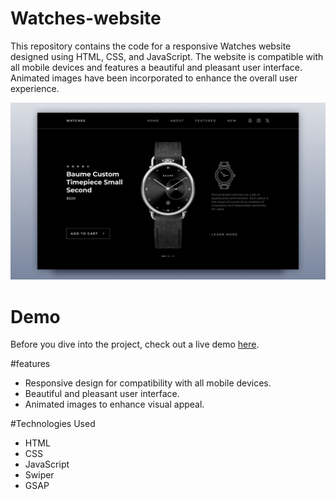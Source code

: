 # Watches-website
This repository contains the code for a responsive Watches website designed using HTML, CSS, and JavaScript. The website is compatible with all mobile devices and features a beautiful and pleasant user interface. Animated images have been incorporated to enhance the overall user experience.

![watches website](/preview.png)

# Demo
Before you dive into the project, check out a live demo [here](https://abhimanyu668.github.io/Watches-website/).

#features
- Responsive design for compatibility with all mobile devices.
- Beautiful and pleasant user interface.
- Animated images to enhance visual appeal.

#Technologies Used

- HTML
- CSS
- JavaScript
- Swiper
- GSAP
